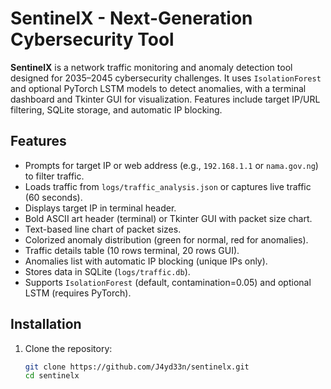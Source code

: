 # SentinelX - Next-Generation Cybersecurity Tool

**SentinelX** is a network traffic monitoring and anomaly detection tool designed for 2035–2045 cybersecurity challenges. It uses `IsolationForest` and optional PyTorch LSTM models to detect anomalies, with a terminal dashboard and Tkinter GUI for visualization. Features include target IP/URL filtering, SQLite storage, and automatic IP blocking.

## Features
- Prompts for target IP or web address (e.g., `192.168.1.1` or `nama.gov.ng`) to filter traffic.
- Loads traffic from `logs/traffic_analysis.json` or captures live traffic (60 seconds).
- Displays target IP in terminal header.
- Bold ASCII art header (terminal) or Tkinter GUI with packet size chart.
- Text-based line chart of packet sizes.
- Colorized anomaly distribution (green for normal, red for anomalies).
- Traffic details table (10 rows terminal, 20 rows GUI).
- Anomalies list with automatic IP blocking (unique IPs only).
- Stores data in SQLite (`logs/traffic.db`).
- Supports `IsolationForest` (default, contamination=0.05) and optional LSTM (requires PyTorch).

## Installation
1. Clone the repository:
   ```bash
   git clone https://github.com/J4yd33n/sentinelx.git
   cd sentinelx
